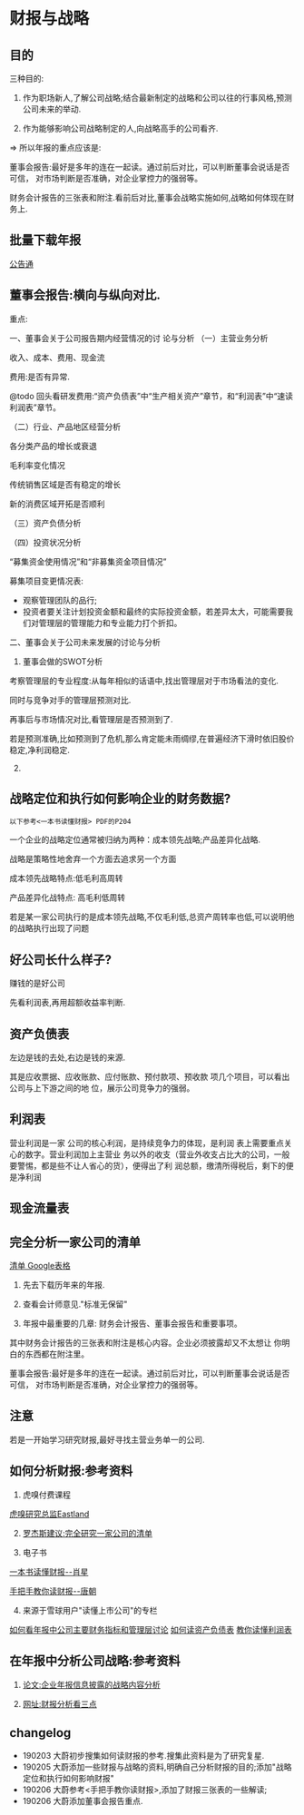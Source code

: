 # 财报与战略

## 目的

三种目的:

1. 作为职场新人,了解公司战略;结合最新制定的战略和公司以往的行事风格,预测公司未来的举动.

2. 作为能够影响公司战略制定的人,向战略高手的公司看齐.


=> 所以年报的重点应该是:

董事会报告:最好是多年的连在一起读。通过前后对比，可以判断董事会说话是否可信，
对市场判断是否准确，对企业掌控力的强弱等。

财务会计报告的三张表和附注.看前后对比,董事会战略实施如何,战略如何体现在财务上.


## 批量下载年报

[公告通](http://www.gonggaotong.net/search)


## 董事会报告:横向与纵向对比.

重点:

一、董事会关于公司报告期内经营情况的讨
论与分析
（一）主营业务分析

收入、成本、费用、现金流

费用:是否有异常.

@todo 回头看研发费用:“资产负债表”中“生产相关资产”章节，和“利润表”中“速读利润表”章节。

（二）行业、产品地区经营分析

各分类产品的增长或衰退

毛利率变化情况

传统销售区域是否有稳定的增长

新的消费区域开拓是否顺利

（三）资产负债分析


（四）投资状况分析

“募集资金使用情况”和“非募集资金项目情况”

募集项目变更情况表:

- 观察管理团队的品行;
- 投资者要关注计划投资金额和最终的实际投资金额，若差异太大，可能需要我们对管理层的管理能力和专业能力打个折扣。

二、董事会关于公司未来发展的讨论与分析

1. 董事会做的SWOT分析

考察管理层的专业程度:从每年相似的话语中,找出管理层对于市场看法的变化.

同时与竞争对手的管理层预测对比.

再事后与市场情况对比,看管理层是否预测到了.

若是预测准确,比如预测到了危机,那么肯定能未雨绸缪,在普遍经济下滑时依旧股价稳定,净利润稳定.

2.


## 战略定位和执行如何影响企业的财务数据?

`以下参考<一本书读懂财报> PDF的P204`

一个企业的战略定位通常被归纳为两种：成本领先战略;产品差异化战略.

战略是策略性地舍弃一个方面去追求另一个方面

成本领先战略特点:低毛利高周转

产品差异化战特点: 高毛利低周转
 
若是某一家公司执行的是成本领先战略,不仅毛利低,总资产周转率也低,可以说明他的战略执行出现了问题

## 好公司长什么样子?

赚钱的是好公司

先看利润表,再用超额收益率判断.


## 资产负债表

左边是钱的去处,右边是钱的来源.

其是应收票据、应收账款、应付账款、预付款项、预收款
项几个项目，可以看出公司与上下游之间的地
位，展示公司竞争力的强弱。


## 利润表

营业利润是一家
公司的核心利润，是持续竞争力的体现，是利润
表上需要重点关心的数字。营业利润加上主营业
务以外的收支（营业外收支占比大的公司，一般
要警惕，都是些不让人省心的货），便得出了利
润总额，缴清所得税后，剩下的便是净利润


## 现金流量表

## 




## 完全分析一家公司的清单

[清单 Google表格](https://docs.google.com/spreadsheets/d/1Uwmwk1RTrvN_g7mcuuF_lS_JHrbV0BegEYnf1YVqcpU/edit#gid=0)


1. 先去下载历年来的年报.

2. 查看会计师意见."标准无保留"
3. 年报中最重要的几章: 财务会计报告、董事会报告和重要事项。

其中财务会计报告的三张表和附注是核心内容。企业必须披露却又不太想让
你明白的东西都在附注里。

董事会报告:最好是多年的连在一起读。通过前后对比，可以判断董事会说话是否可信，
对市场判断是否准确，对企业掌控力的强弱等。



## 注意

若是一开始学习研究财报,最好寻找主营业务单一的公司.

## 如何分析财报:参考资料


1. 虎嗅付费课程

[虎嗅研究总监Eastland](https://www.huxiu.com/vipColumn/contentList/5)

2. [罗杰斯建议:完全研究一家公司的清单](https://book.douban.com/review/9541454/)

3. 电子书

[一本书读懂财报--肖星](https://pan.baidu.com/s/1skDm0sH)

[手把手教你读财报--唐朝](https://pan.baidu.com/s/1nvoOg45)

4. 来源于雪球用户"读懂上市公司"的专栏

[如何看年报中公司主要财务指标和管理层讨论](https://xueqiu.com/1830902728/79337306)
[如何读资产负债表](https://xueqiu.com/1830902728/79556597)
[教你读懂利润表](https://xueqiu.com/1830902728/79907011)

## 在年报中分析公司战略:参考资料

1. [论文:企业年报信息披露的战略内容分析](http://or.nsfc.gov.cn/bitstream/00001903-5/479248/1/1000020418598.pdf)

2. [网址:财报分析看三点](http://www.cnnsr.com.cn/cssw/kjhtml/20171119184442197104.html)

## changelog

- 190203 大蔚初步搜集如何读财报的参考.搜集此资料是为了研究复星.		
- 190205 大蔚添加一些财报与战略的资料,明确自己分析财报的目的;添加"战略定位和执行如何影响财报"
- 190206 大蔚参考<手把手教你读财报>,添加了财报三张表的一些解读;
- 190206 大蔚添加董事会报告重点.
